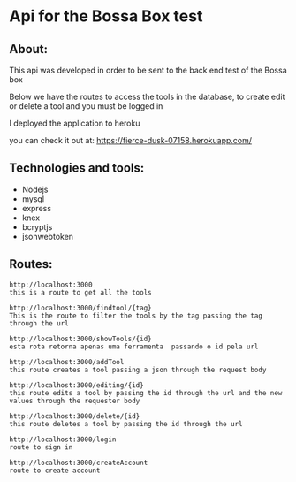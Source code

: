 # Api for the Bossa Box test

## About:
This api was developed in order to be sent to the back end test of the Bossa box

Below we have the routes to access the tools in the database, to create edit or delete a tool and you must be logged in

I deployed the application to heroku

you can check it out at: https://fierce-dusk-07158.herokuapp.com/
## Technologies and tools:
- Nodejs
- mysql
- express
- knex
- bcryptjs
- jsonwebtoken

## Routes:
    http://localhost:3000  
    this is a route to get all the tools

    http://localhost:3000/findtool/{tag}
    This is the route to filter the tools by the tag passing the tag through the url

    http://localhost:3000/showTools/{id}
    esta rota retorna apenas uma ferramenta  passando o id pela url

    http://localhost:3000/addTool
    this route creates a tool passing a json through the request body

    http://localhost:3000/editing/{id}
    this route edits a tool by passing the id through the url and the new values through the requester body

    http://localhost:3000/delete/{id}
    this route deletes a tool by passing the id through the url

    http://localhost:3000/login
    route to sign in

    http://localhost:3000/createAccount
    route to create account
